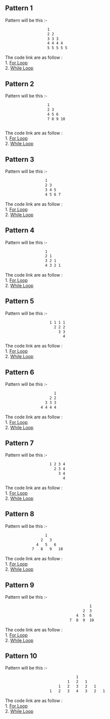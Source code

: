 ## Pattern 1
Pattern will be this :-   <br>
```bash
                   1
                   2 2
                   3 3 3
                   4 4 4 4
                   5 5 5 5 5
```
The code link are as follow :<br>
    1. [For Loop](https://github.com/INVINCIBLE06/Patterns/blob/main/Triangle%20Pattern/Number%20Pattern/Pattern%201/for.cpp)<br>
    2. [While Loop](https://github.com/INVINCIBLE06/Patterns/blob/main/Triangle%20Pattern/Number%20Pattern/Pattern%201/while.cpp)<br>
    
## Pattern 2
Pattern will be this :-   <br>
```bash
                   1
                   2 3
                   4 5 6
                   7 8 9 10
                   
```
The code link are as follow :<br>
    1. [For Loop](https://github.com/INVINCIBLE06/Patterns/blob/main/Triangle%20Pattern/Number%20Pattern/Pattern%202/for.cpp)<br>
    2. [While Loop](https://github.com/INVINCIBLE06/Patterns/blob/main/Triangle%20Pattern/Number%20Pattern/Pattern%202/while.cpp)<br>
    
## Pattern 3
Pattern will be this :-   <br>
```bash
                  1
                  2 3
                  3 4 5
                  4 5 6 7                  
```
The code link are as follow :<br>
    1. [For Loop](https://github.com/INVINCIBLE06/Patterns/blob/main/Triangle%20Pattern/Number%20Pattern/Pattern%203/for.cpp)<br>
    2. [While Loop](https://github.com/INVINCIBLE06/Patterns/blob/main/Triangle%20Pattern/Number%20Pattern/Pattern%203/while.cpp)<br>
   
## Pattern 4
Pattern will be this :-   <br>
```bash
                  1
                  2 1
                  3 2 1
                  4 3 2 1                  
```
The code link are as follow :<br>
    1. [For Loop](https://github.com/INVINCIBLE06/Patterns/blob/main/Triangle%20Pattern/Number%20Pattern/Pattern%204/for.cpp)<br>
    2. [While Loop](https://github.com/INVINCIBLE06/Patterns/blob/main/Triangle%20Pattern/Number%20Pattern/Pattern%204/while.cpp)<br>
    
## Pattern 5

Pattern will be this :-   <br>
```bash
                    1 1 1 1
                      2 2 2
                        3 3
                          4
```
The code link are as follow :<br>
    1. [For Loop](https://github.com/INVINCIBLE06/Patterns/blob/main/Triangle%20Pattern/Number%20Pattern/Pattern%205/for.cpp)<br>
    2. [While Loop](https://github.com/INVINCIBLE06/Patterns/blob/main/Triangle%20Pattern/Number%20Pattern/Pattern%205/while.cpp)<br>

## Pattern 6

Pattern will be this :-   <br>
```bash
                      1
                    2 2
                  3 3 3
                4 4 4 4
```
The code link are as follow :<br>
    1. [For Loop](https://github.com/INVINCIBLE06/Patterns/blob/main/Triangle%20Pattern/Number%20Pattern/Pattern%206/for.cpp)<br>
    2. [While Loop](https://github.com/INVINCIBLE06/Patterns/blob/main/Triangle%20Pattern/Number%20Pattern/Pattern%206/while.cpp)<br>

## Pattern 7

Pattern will be this :-   <br>
```bash
                    1 2 3 4
                      2 3 4
                        3 4
                          4
```
The code link are as follow :<br>
    1. [For Loop](https://github.com/INVINCIBLE06/Patterns/blob/main/Triangle%20Pattern/Number%20Pattern/Pattern%207/for.cpp)<br>
    2. [While Loop](https://github.com/INVINCIBLE06/Patterns/blob/main/Triangle%20Pattern/Number%20Pattern/Pattern%207/while.cpp)<br>

## Pattern 8

Pattern will be this :-   <br>
```bash
                  1
                2   3
              4   5   6
            7   8   9   10
```
The code link are as follow :<br>
    1. [For Loop](https://github.com/INVINCIBLE06/Patterns/blob/main/Triangle%20Pattern/Number%20Pattern/Pattern%208/for.cpp)<br>
    2. [While Loop](https://github.com/INVINCIBLE06/Patterns/blob/main/Triangle%20Pattern/Number%20Pattern/Pattern%208/while.cpp)<br>

## Pattern 9

Pattern will be this :-   <br>
```bash
                                      1
                                   2  3
                                4  5  6
                             7  8  9  10
```
The code link are as follow :<br>
    1. [For Loop](https://github.com/INVINCIBLE06/Patterns/blob/main/Triangle%20Pattern/Number%20Pattern/Pattern%209/for.cpp)<br>
    2. [While Loop](https://github.com/INVINCIBLE06/Patterns/blob/main/Triangle%20Pattern/Number%20Pattern/Pattern%209/while.cpp)<br>

## Pattern 10

Pattern will be this :-   <br>
```bash
                                1
                            1   2   1
                        1   2   3   2   1
                    1   2   3   4   3   2   1
```
The code link are as follow :<br>
    1. [For Loop](https://github.com/INVINCIBLE06/Patterns/blob/main/Triangle%20Pattern/Number%20Pattern/Pattern%2010/for.cpp)<br>
    2. [While Loop](https://github.com/INVINCIBLE06/Patterns/blob/main/Triangle%20Pattern/Number%20Pattern/Pattern%2010/while.cpp)<br>
